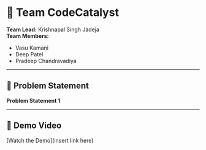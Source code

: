 # 🚀 Team CodeCatalyst

**Team Lead:** Krishnapal Singh Jadeja  
**Team Members:**  
- Vasu Kamani  
- Deep Patel  
- Pradeep Chandravadiya  

---

## 📄 Problem Statement
**Problem Statement 1**

---

## 🎥 Demo Video
[Watch the Demo](insert link here)
